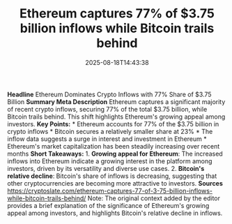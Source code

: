 ﻿---
title: "Ethereum captures 77% of $3.75 billion inflows while Bitcoin trails behind"
date: "2025-08-18T14:43:38"
category: "Markets"
summary: ""
slug: "ethereum captures 77 of 375 billion inflows while bitcoin tr"
source_urls:
  - "https://cryptoslate.com/ethereum-captures-77-of-3-75-billion-inflows-while-bitcoin-trails-behind/"
seo:
  title: "Ethereum captures 77% of $3.75 billion inflows while Bitcoin trails behind | Hash n Hedge"
  description: ""
  keywords: ["news", "markets", "brief"]
---
**Headline** Ethereum Dominates Crypto Inflows with 77% Share of $3.75 Billion  **Summary Meta Description** Ethereum captures a significant majority of recent crypto inflows, securing 77% of the total $3.75 billion, while Bitcoin trails behind. This shift highlights Ethereum's growing appeal among investors.  **Key Points:**  * Ethereum accounts for 77% of the $3.75 billion in crypto inflows * Bitcoin secures a relatively smaller share at 23% * The inflow data suggests a surge in interest and investment in Ethereum * Ethereum's market capitalization has been steadily increasing over recent months  **Short Takeaways:**  1. **Growing appeal for Ethereum**: The increased inflows into Ethereum indicate a growing interest in the platform among investors, driven by its versatility and diverse use cases. 2. **Bitcoin's relative decline**: Bitcoin's share of inflows is decreasing, suggesting that other cryptocurrencies are becoming more attractive to investors.  **Sources** https://cryptoslate.com/ethereum-captures-77-of-3-75-billion-inflows-while-bitcoin-trails-behind/  Note: The original context added by the editor provides a brief explanation of the significance of Ethereum's growing appeal among investors, and highlights Bitcoin's relative decline in inflows. 
